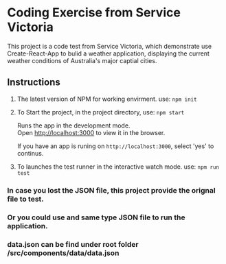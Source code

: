 # Coding Exercise from Service Victoria

This project is a code test from Service Victoria, which demonstrate use Create-React-App to bulid a weather application, displaying the current weather conditions of Australia's major captial cities.

## Instructions

1. The latest version of NPM for working envirment.
    use: `npm init`
    
2. To Start the project, in the project directory, 
    use: `npm start`

    Runs the app in the development mode.<br />
    Open [http://localhost:3000](http://localhost:3000) to view it in the browser.

    If you have an app is runing on `http://localhost:3000`, select 'yes' to continus.

3. To launches the test runner in the interactive watch mode.
    use: `npm run test`

### In case you lost the JSON file, this project provide the orignal file to test.

### Or you could use and same type JSON file to run the application. 

### data.json can be find under root folder /src/components/data/data.json
